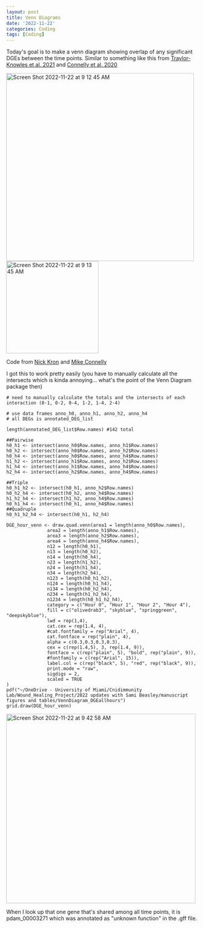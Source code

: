 ```yaml
---
layout: post
title: Venn Diagrams
date: '2022-11-22'
categories: Coding
tags: [Coding]
---
```


Today's goal is to make a venn diagram showing overlap of any significant DGEs between the time points. Similar to something like this from [Traylor-Knowles et al. 2021](https://www.frontiersin.org/articles/10.3389/fmars.2021.681563/full) and [Connelly et al. 2020](https://www.sciencedirect.com/science/article/pii/S0145305X20300094)

<img width="495" alt="Screen Shot 2022-11-22 at 9 12 45 AM" src="https://user-images.githubusercontent.com/56000927/203335783-8ce836fc-70a2-468f-99de-8e112d4881c9.png">
<img width="243" alt="Screen Shot 2022-11-22 at 9 13 45 AM" src="https://user-images.githubusercontent.com/56000927/203336001-245fa7d1-55f2-4a9f-92ce-0d770c6046ac.png">

Code from [Nick Kron](https://github.com/ademerlis/sctld_transcriptomics_2021/blob/main/orthofinder_mapping_NKron.Rmd) and [Mike Connelly](https://github.com/michaeltconnelly/EAPSI_Pocillopora_LPS/blob/master/Rmd/LPS_DESeq-venn_Pdam.Rmd)

I got this to work pretty easily (you have to manually calculate all the intersects which is kinda annoying... what's the point of the Venn Diagram package then)

```{r}
# need to manually calculate the totals and the intersects of each interaction (0-1, 0-2, 0-4, 1-2, 1-4, 2-4)

# use data frames anno_h0, anno_h1, anno_h2, anno_h4
# all DEGs is annotated_DEG_list

length(annotated_DEG_list$Row.names) #142 total

##Pairwise
h0_h1 <- intersect(anno_h0$Row.names, anno_h1$Row.names)
h0_h2 <- intersect(anno_h0$Row.names, anno_h2$Row.names)
h0_h4 <- intersect(anno_h0$Row.names, anno_h4$Row.names)
h1_h2 <- intersect(anno_h1$Row.names, anno_h2$Row.names)
h1_h4 <- intersect(anno_h1$Row.names, anno_h4$Row.names)
h2_h4 <- intersect(anno_h2$Row.names, anno_h4$Row.names)

##Triple
h0_h1_h2 <- intersect(h0_h1, anno_h2$Row.names)
h0_h2_h4 <- intersect(h0_h2, anno_h4$Row.names)
h1_h2_h4 <- intersect(h1_h2, anno_h4$Row.names)
h0_h1_h4 <- intersect(h0_h1, anno_h4$Row.names)
##Quadruple
h0_h1_h2_h4 <- intersect(h0_h1, h2_h4)

DGE_hour_venn <- draw.quad.venn(area1 = length(anno_h0$Row.names),
               area2 = length(anno_h1$Row.names),
               area3 = length(anno_h2$Row.names),
               area4 = length(anno_h4$Row.names),
               n12 = length(h0_h1),
               n13 = length(h0_h2),
               n14 = length(h0_h4),
               n23 = length(h1_h2),
               n24 = length(h1_h4),
               n34 = length(h2_h4),
               n123 = length(h0_h1_h2),
               n124 = length(h0_h1_h4),
               n134 = length(h0_h2_h4),
               n234 = length(h1_h2_h4),
               n1234 = length(h0_h1_h2_h4),
               category = c("Hour 0", "Hour 1", "Hour 2", "Hour 4"),
               fill = c("olivedrab3", "skyblue", "springgreen", "deepskyblue"),
               lwd = rep(1,4),
               cat.cex = rep(1.4, 4),
               #cat.fontfamily = rep("Arial", 4),
               cat.fontface = rep("plain", 4),
               alpha = c(0.3,0.3,0.3,0.3),
               cex = c(rep(1.4,5), 3, rep(1.4, 9)),
               fontface = c(rep("plain", 5), "bold", rep("plain", 9)),
               #fontfamily = c(rep("Arial", 15)),
               label.col = c(rep("black", 5), "red", rep("black", 9)),
               print.mode = "raw",
               sigdigs = 2,
               scaled = TRUE
) 
pdf("~/OneDrive - University of Miami/Cnidimmunity Lab/Wound_Healing_Project/2022 updates with Sami Beasley/manuscript figures and tables/VennDiagram_DGEallhours")
grid.draw(DGE_hour_venn)
```
<img width="499" alt="Screen Shot 2022-11-22 at 9 42 58 AM" src="https://user-images.githubusercontent.com/56000927/203342857-9c585a78-c04b-4fdd-b551-8a2a52168561.png">

When I look up that one gene that's shared among all time points, it is pdam_00003271 which was annotated as "unknown function" in the .gff file.

